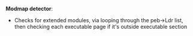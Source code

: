 **Modmap detector**:
- Checks for extended modules, via looping through the peb->Ldr list, then checking each executable page if it's outside executable section
